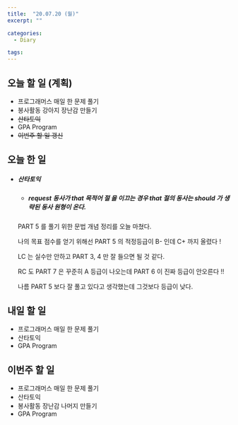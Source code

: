 ```yaml
---
title:  "20.07.20 (월)"
excerpt: ""

categories:
  - Diary

tags:
---
```


## 오늘 할 일 (계획)

- 프로그래머스 매일 한 문제 풀기
- 봉사활동 강아지 장난감 만들기
- ~~산타토익~~
- GPA Program
- ~~이번주 할 일 갱신~~

## 오늘 한 일

- ##### 산타토익

  - ##### request 동사가 that 목적어 절 을 이끄는 경우 that 절의 동사는 should 가 생략된 동사 원형이 온다.

  PART 5 를 풀기 위한 문법 개념 정리를 오늘 마쳤다.

  나의 목표 점수를 얻기 위해선 PART 5 의 적정등급이 B- 인데 C+ 까지 올렸다 !

  LC 는 실수만 안하고 PART 3, 4 만 잘 들으면 될 것 같다.

  RC 도 PART 7 은 꾸준히 A 등급이 나오는데 PART 6 이 진짜 등급이 안오른다 !!

  나름 PART 5 보다 잘 풀고 있다고 생각했는데 그것보다 등급이 낮다.


## 내일 할 일

- 프로그래머스 매일 한 문제 풀기
- 산타토익
- GPA Program

## 이번주 할 일

- 프로그래머스 매일 한 문제 풀기
- 산타토익
- 봉사활동 장난감 나머지 만들기
- GPA Program
